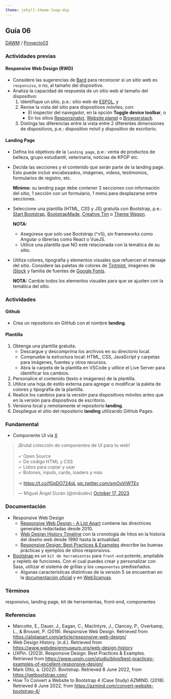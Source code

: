 ```yaml
---
theme: jekyll-theme-leap-day
---
```


## Guía 06

[DAWM](/DAWM/) / [Proyecto03](/DAWM/proyectos/2023/proyecto03)

### Actividades previas

#### Responsive Web Design (RWD)

* Considere las sugerencias de [Bard](bard/guia06-bard01.pdf) para reconocer si un sitio web es `responsivo`, o no, al tamaño del dispositivo.
* Analiza la capacidad de respuesta de un sitio web al tamaño del dispositivo:
  1. Identifique un sitio, p.e.: sitio web de [ESPOL](http://www.espol.edu.ec/), y 
  2. Revise la vista del sitio para dispositivos móviles, con:
     + El inspector del navegador, en la opción **Toggle device toolbar**, o 
     + En los sitios [Responsinator](http://www.responsinator.com/), [Website planet](https://www.websiteplanet.com/es/webtools/responsive-checker/) o [Browserstack](https://www.browserstack.com/responsive).
  3. Distinga las diferencias entre la vista entre 2 diferentes dimensiones de dispositivos, p.e.: dispositivo móvil y dispositivo de escritorio.

#### Landing Page

* Defina los objetivos de la  `landing page`, p.e.: venta de productos de belleza, grupo estudiantil, veterinaria, noticias de KPOP etc. 
* Decida las secciones y el contenido que serán parte de la landing page. Esto puede incluir encabezados, imágenes, videos, testimonios, formularios de registro, etc.
  
  **Mínimo:** su landing page debe contener 3 secciones con información del sitio, 1 sección con un formulario, 1 menú para desplazarse entre secciones.

* Seleccione una plantilla (HTML, CSS y JS) gratuita con Bootstrap, p.e.: [Start Bootstrap](https://startbootstrap.com/?showAngular=false&showVue=false&showPro=false), [BootstrapMade](https://bootstrapmade.com/), [Creative Tim](https://www.creative-tim.com/bootstrap-themes/free) o [Theme Wagon](https://themewagon.com/theme-price/free/).
  
  **NOTA:** 
  - Asegúrese que solo use Bootstrap (^v5), sin frameworks como Angular o librerías como React o VueJS.<br>
  - Utilice una plantilla que NO esté relacionada con la temática de su sitio.

* Utiliza colores, tipografía y elementos visuales que refuercen el mensaje del sitio. Considere las paletas de colores de [Tintmint](https://tintmint.net/), imágenes de [iStock](https://www.istockphoto.com/es) y familia de fuentes de [Google Fonts](https://fonts.google.com/).
  
  **NOTA:** Cambie todos los elementos visuales para que se ajusten con la temática del sitio.


### Actividades

#### Github

* Crea un repositorio en GitHub con el nombre **landing**.

#### Plantilla

1. Obtenga una plantilla gratuita. 
   + Descargue y descomprima los archivos en su directorio local. 
   + Compruebe la estructura local: HTML, CSS, JavaScript y carpetas para imágenes, fuentes y otros recursos.
   + Abra la carpeta de la plantilla en VSCode y utilice el Live Server para identificar los cambios. 
2. Personalice el contenido (texto e imágenes) de la plantilla.
3. Utilice una hoja de estilo externa para agregar o modificar la paleta de colores y tipografía de la plantilla.
4. Realice los cambios para la versión para dispositivos móviles antes que en la versión para dispositivos de escritorio.
5. Versiona local y remotamente el repositorio **landing**.
6. Despliegue el sitio del repositorio **landing** utilizando GitHub Pages.


### Fundamental

* Componente UI via [X](https://twitter.com/midudev/status/1714277206149796295)

<blockquote class="twitter-tweet"><p lang="es" dir="ltr">¡Brutal colección de componentes de UI para tu web!<br><br>✓ Open Source<br>✓ De código HTML y CSS<br>✓ Listos para copiar y usar<br>✓ Botones, inputs, cards, loaders y más<br><br>→ <a href="https://t.co/fGpDO724qL">https://t.co/fGpDO724qL</a> <a href="https://t.co/smOoViWTEv">pic.twitter.com/smOoViWTEv</a></p>&mdash; Miguel Ángel Durán (@midudev) <a href="https://twitter.com/midudev/status/1714277206149796295?ref_src=twsrc%5Etfw">October 17, 2023</a></blockquote> <script async src="https://platform.twitter.com/widgets.js" charset="utf-8"></script>

### Documentación
 
* Responsive Web Design
  + [Responsive Web Design - A List Apart](https://alistapart.com/article/responsive-web-design/) contiene las directrices generales redactadas desde 2010. 
  + [Web Design History Timeline](https://www.webdesignmuseum.org/web-design-history) con la cronología de hitos en la historia del diseño web desde 1990 hasta la actualidad.
  + [Responsive Design: Best Practices & Examples](https://www.uxpin.com/studio/blog/best-practices-examples-of-excellent-responsive-design/) describe las buenas prácticas y ejemplos de sitios responsivos.
* [Bootstrap](https://getbootstrap.com/) es un `kit de herramientas` para `front-end` potente, ampliable y repleto de funciones. Con el cual puedes crear y personalizar con Sass, utilizar el sistema de grillas y los `componentes` prediseñados.
	- Algunas características distintivas de la versión 5 se encuentran en la [documentación oficial](https://getbootstrap.com/docs/5.0/migration/) y en [Web3canvas](https://web3canvas.com/convert-bootstrap-4-to-5-migration-guide/).


### Términos

responsivo, landing page, kit de herramientas, front-end, componentes

### Referencias

* Marcotte, E., Dauer, J., Eagan, C., MacIntyre, J., Clancey, P., Overkamp, L., & Brosset, P. (2019). Responsive Web Design. Retrieved from https://alistapart.com/article/responsive-web-design/
* Web Design History. (n.d.). Retrieved from https://www.webdesignmuseum.org/web-design-history
* UXPin. (2023). Responsive Design: Best Practices & Examples. Retrieved from https://www.uxpin.com/studio/blog/best-practices-examples-of-excellent-responsive-design/
* Mark Otto, a. (2022). Bootstrap. Retrieved 8 June 2022, from https://getbootstrap.com/
* How To Convert a Website to Bootstrap 4 (Case Study) AZMIND. (2018). Retrieved 8 June 2022, from https://azmind.com/convert-website-bootstrap-4/